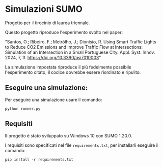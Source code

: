 # Simulazioni SUMO
Progetto per il tirocinio di laurea triennale.

Questo progetto riproduce l'esperimento svolto nel paper:

"Santos, O.; Ribeiro, F.; Metrôlho, J.; Dionísio, R. Using Smart Traffic Lights to Reduce CO2 Emissions and Improve Traffic Flow at Intersections: Simulation of an Intersection in a Small Portuguese City. Appl. Syst. Innov. 2024, 7, 3. https://doi.org/10.3390/asi7010003"

La simulazione impostata riproduce il più fedelmente possibile l'esperimento citato, il codice dovrebbe essere riordinato e ripulito.

## Eseguire una simulazione:

Per eseguire una simulazione usare il comando:

```
python runner.py
```

## Requisiti

Il progetto è stato sviluppato su Windows 10 con SUMO 1.20.0.

I requisiti sono specificati nel file `requirements.txt`, per installarli eseguire il comando:

```
pip install -r requirements.txt
```